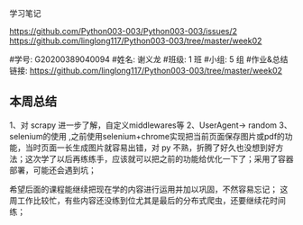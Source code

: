 学习笔记

https://github.com/Python003-003/Python003-003/issues/2
https://github.com/linglong117/Python003-003/tree/master/week02


#学号: G20200389040094
#姓名: 谢义龙
#班级: 1 班
#小组: 5 组
#作业&总结链接: https://github.com/linglong117/Python003-003/tree/master/week02



## 本周总结
1、对 scrapy 进一步了解，自定义middlewares等
2、UserAgent-> random
3、selenium的使用 ,之前使用selenium+chrome实现把当前页面保存图片或pdf的功能，当时页面一长生成图片就容易出错，对 py 不熟，折腾了好久也没想到好方法；这次学了以后再练练手，应该就可以把之前的功能给优化一下了；采用了容器部署，可能还会遇到坑；

希望后面的课程能继续把现在学的内容进行运用并加以巩固，不然容易忘记；
这周工作比较忙，有些内容还没练到位尤其是最后的分布式爬虫，还要继续花时间练；



